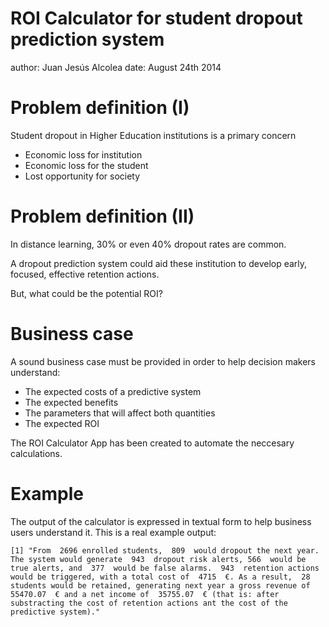 ROI Calculator for student dropout prediction system
========================================================
author: Juan Jesús Alcolea
date: August 24th 2014

Problem definition (I)
========================================================

Student dropout in Higher Education institutions is a primary concern

- Economic loss for institution
- Economic loss for the student
- Lost opportunity for society

Problem definition (II)
========================================================

In distance learning, 30% or even 40% dropout rates are common.

A dropout prediction system could aid these institution to develop early, focused, effective retention actions.  

But, what could be the potential ROI?

Business case
========================================================

A sound business case must be provided in order to help decision makers understand:  
- The expected costs of a predictive system
- The expected benefits
- The parameters that will affect both quantities
- The expected ROI

The ROI Calculator App has been created to automate the neccesary calculations.

Example
=========================================================
The output of the calculator is expressed in textual form to help business users understand it. This is a real example output:  

```
[1] "From  2696 enrolled students,  809  would dropout the next year. The system would generate  943  dropout risk alerts, 566  would be true alerts, and  377  would be false alarms.  943  retention actions would be triggered, with a total cost of  4715  €. As a result,  28  students would be retained, generating next year a gross revenue of  55470.07  € and a net income of  35755.07  € (that is: after substracting the cost of retention actions ant the cost of the predictive system)."
```
